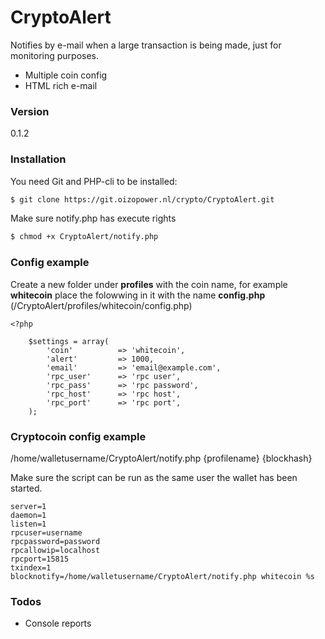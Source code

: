 # CryptoAlert

Notifies by e-mail when a large transaction is being made, just for monitoring purposes.

  - Multiple coin config
  - HTML rich e-mail

### Version
0.1.2

### Installation

You need Git and PHP-cli to be installed:

```sh
$ git clone https://git.oizopower.nl/crypto/CryptoAlert.git
```

Make sure notify.php has execute rights
```sh
$ chmod +x CryptoAlert/notify.php
```


### Config example

Create a new folder under **profiles** with the coin name, for example **whitecoin** place the folowwing in it with the name **config.php** (/CryptoAlert/profiles/whitecoin/config.php)

```
<?php

    $settings = array(
        'coin'          => 'whitecoin',
        'alert'         => 1000,
        'email'         => 'email@example.com',
        'rpc_user'      => 'rpc user',
        'rpc_pass'      => 'rpc password',
        'rpc_host'      => 'rpc host',
        'rpc_port'      => 'rpc port',
    );
```
### Cryptocoin config example
/home/walletusername/CryptoAlert/notify.php {profilename} {blockhash}

Make sure the script can be run as the same user the wallet has been started.
```
server=1
daemon=1
listen=1
rpcuser=username
rpcpassword=password
rpcallowip=localhost
rpcport=15815
txindex=1
blocknotify=/home/walletusername/CryptoAlert/notify.php whitecoin %s 
```

### Todos

 - Console reports

